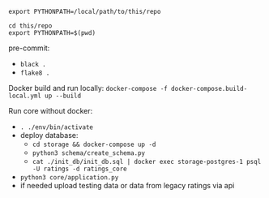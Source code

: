 `export PYTHONPATH=/local/path/to/this/repo`

```
cd this/repo
export PYTHONPATH=$(pwd)
```

pre-commit:
- `black .`
- `flake8 .`

Docker build and run locally: `docker-compose -f docker-compose.build-local.yml up --build`

Run core without docker:
- `. ./env/bin/activate`
- deploy database:
    - `cd storage && docker-compose up -d`
    - `python3 schema/create_schema.py`
    - `cat ./init_db/init_db.sql | docker exec storage-postgres-1 psql -U ratings -d ratings_core`
- `python3 core/application.py`
- if needed upload testing data or data from legacy ratings via api